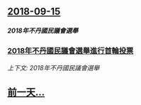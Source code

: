 ## [2018-09-15](/zh/news/2018/09/15/index.md)

##### 2018年不丹國民議會選舉
### [2018年不丹國民議會選舉進行首輪投票 ](/zh/news/2018/09/15/2018年不丹國民議會選舉進行首輪投票.md)
_上下文: 2018年不丹國民議會選舉_

## [前一天...](/zh/news/2018/09/13/index.md)

